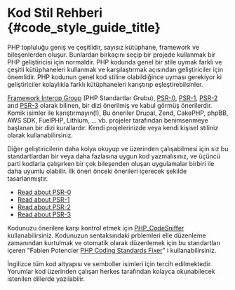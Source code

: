 # Kod Stil Rehberi  {#code_style_guide_title}

PHP topluluğu geniş ve çeşitlidir, sayısız kütüphane, framework ve bileşenlerden oluşur. Bunlardan birkaçını seçip bir 
projede kullanmak bir PHP geliştiricisi için normaldir. PHP kodunda genel bir stile uymak farklı ve çeşitli 
kütüphaneleri kullanmak ve karşılaştırmak açısından geliştiriciler için önemlidir. PHP kodunun genel kod stiline 
olabildiğince uyması gerekiyor ki geliştiriciler kolaylıkla farklı kütüphaneleri karıştırıp eşleştirebilsinler.

[Framework Interop Group][fig] (PHP Standartlar Grubu), [PSR-0][psr0], [PSR-1][psr1], [PSR-2][psr2] and [PSR-3][psr3] 
olarak bilinen, bir dizi önerilmiş ve kabul görmüş önerilerdir. Komik isimler ile karıştırmayın(!), Bu öneriler Drupal, 
Zend, CakePHP, phpBB, AWS SDK, FuelPHP, Lithium, ... vb. projeler tarafından benimsenmeye başlanan bir 
dizi kurallardır. Kendi projelerinizde veya kendi kişisel stiliniz olarak kullanabilirsiniz.

Diğer geliştiricilerin daha kolya okuyup ve üzerinden çalışabilmesi için siz bu standartlardan bir veya daha fazlasına 
uygun kod yazmalısınız, ve üçüncü parti kodlarla çalışırken bir çok bileşenden oluşan uygulamalar birbiri ile daha 
uyumlu olabilir. İlk öneri önceki önerileri içerecek şekilde tasarlanmıştır. 

* [Read about PSR-0][psr0]
* [Read about PSR-1][psr1]
* [Read about PSR-2][psr2]
* [Read about PSR-3][psr3]

Kodunuzu önerilere karşı kontrol etmek için [PHP_CodeSniffer][phpcs] kullanabilirsiniz.
Kodunuzun sentaksındaki prblemleri elle düzenleme zamanından kurtulmak ve otomatik olarak düzenlemek için bu 
standartları içeren "Fabien Potencier [PHP Coding Standards Fixer][phpcsfixer]" i kullanabilirsiniz. 

İngilizce tüm kod altyapısı ve semboller isimleri için tercih edilmektedir. Yorumlar kod üzerinden çalışan 
herkes tarafından kolayca okunabilecek istenilen dillerde yazılabilir.

[fig]: http://www.php-fig.org/
[psr0]: https://github.com/php-fig/fig-standards/blob/master/accepted/PSR-0.md
[psr1]: https://github.com/php-fig/fig-standards/blob/master/accepted/PSR-1-basic-coding-standard.md
[psr2]: https://github.com/php-fig/fig-standards/blob/master/accepted/PSR-2-coding-style-guide.md
[psr3]: https://github.com/php-fig/fig-standards/blob/master/accepted/PSR-3-logger-interface.md
[phpcs]: http://pear.php.net/package/PHP_CodeSniffer/
[phpcs-psr]: https://github.com/klaussilveira/phpcs-psr
[phpcsfixer]: http://cs.sensiolabs.org/

